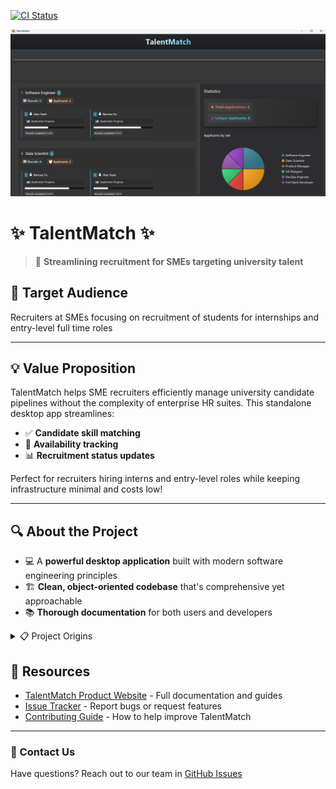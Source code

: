 [![CI Status](https://github.com/AY2425S2-CS2103T-T08-4/tp/workflows/Java%20CI/badge.svg)](https://github.com/AY2425S2-CS2103T-T08-4/tp/actions)

![Ui](docs/images/Ui.png)

# ✨ TalentMatch ✨

> 🚀 **Streamlining recruitment for SMEs targeting university talent**

## 🎯 Target Audience

Recruiters at SMEs focusing on recruitment of students for internships and entry-level full time roles

---

## 💡 Value Proposition

TalentMatch helps SME recruiters efficiently manage university candidate pipelines without the complexity of enterprise HR suites. This standalone desktop app streamlines:

* ✅ **Candidate skill matching**
* 📅 **Availability tracking**
* 📊 **Recruitment status updates**

Perfect for recruiters hiring interns and entry-level roles while keeping infrastructure minimal and costs low!

---

## 🔍 About the Project

* 💻 A **powerful desktop application** built with modern software engineering principles
* 🏗️ **Clean, object-oriented codebase** that's comprehensive yet approachable
* 📚 **Thorough documentation** for both users and developers

<details>
<summary>📋 Project Origins</summary>
This project extends the AddressBook Level 3 (AB3) application, originally created as a software engineering learning tool.
</details>

## 🔗 Resources

* [TalentMatch Product Website](https://ay2425s2-cs2103t-t08-4.github.io/tp/UserGuide.html) - Full documentation and guides
* [Issue Tracker](https://github.com/AY2425S2-CS2103T-T08-4/tp/issues) - Report bugs or request features
* [Contributing Guide](https://ay2425s2-cs2103t-t08-4.github.io/tp/DeveloperGuide.html) - How to help improve TalentMatch

---

### 👥 Contact Us

Have questions? Reach out to our team in [GitHub Issues](https://github.com/AY2425S2-CS2103T-T08-4/tp/issues)
